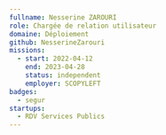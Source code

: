 ```yaml
---
fullname: Nesserine ZAROURI
role: Chargée de relation utilisateur
domaine: Déploiement
github: NesserineZarouri
missions:
  - start: 2022-04-12
    end: 2023-04-28
    status: independent
    employer: SCOPYLEFT
badges:
  - segur
startups:
  - RDV Services Publics
---
```


